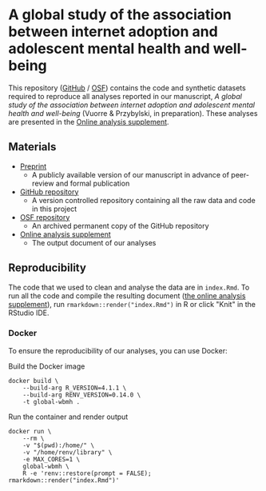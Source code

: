 # A global study of the association between internet adoption and adolescent mental health and well-being

This repository ([GitHub](https://github.com/digital-wellbeing/global-wbmh) / [OSF](https://osf.io/ys7m9/)) contains the code and synthetic datasets required to reproduce all analyses reported in our manuscript, *A global study of the association between internet adoption and adolescent mental health and well-being* (Vuorre & Przybylski, in preparation). These analyses are presented in the [Online analysis supplement](https://digital-wellbeing.github.io/global-wbmh).

## Materials

- [Preprint]()  
  - A publicly available version of our manuscript in advance of peer-review and formal publication
- [GitHub repository](https://github.com/digital-wellbeing/global-wbmh)  
  - A version controlled repository containing all the raw data and code in this project
- [OSF repository](https://osf.io/ys7m9/)  
  - An archived permanent copy of the GitHub repository
- [Online analysis supplement](https://digital-wellbeing.github.io/global-wbmh)
  - The output document of our analyses

## Reproducibility

The code that we used to clean and analyse the data are in `index.Rmd`. To run all the code and compile the resulting document ([the online analysis supplement](https://digital-wellbeing.github.io/global-wbmh)), run `rmarkdown::render("index.Rmd")` in R or click "Knit" in the RStudio IDE.

### Docker

To ensure the reproducibility of our analyses, you can use Docker:

Build the Docker image
```
docker build \
    --build-arg R_VERSION=4.1.1 \
    --build-arg RENV_VERSION=0.14.0 \
    -t global-wbmh .
```

Run the container and render output
```
docker run \
    --rm \
    -v "$(pwd):/home/" \
    -v "/home/renv/library" \
    -e MAX_CORES=1 \
    global-wbmh \
    R -e 'renv::restore(prompt = FALSE); rmarkdown::render("index.Rmd")'
```

